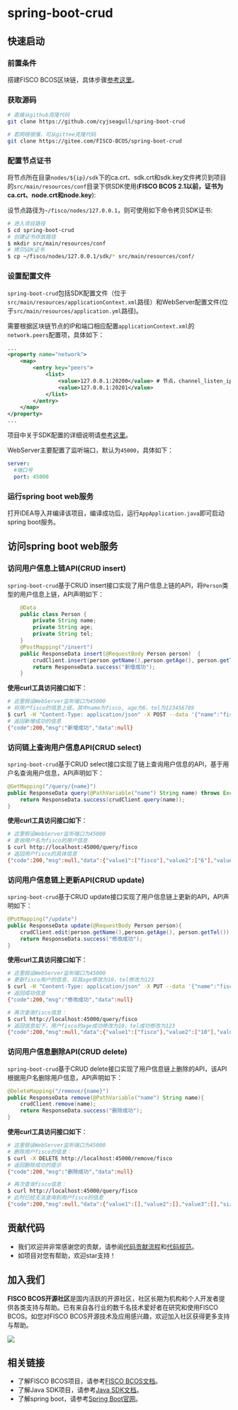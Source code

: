 # spring-boot-crud
## 快速启动

### 前置条件

搭建FISCO BCOS区块链，具体步骤[参考这里](https://fisco-bcos-documentation.readthedocs.io/zh_CN/latest/docs/installation.html)。

### 获取源码

```bash
# 直接从github克隆代码
git clone https://github.com/cyjseagull/spring-boot-crud

# 若网络很慢，可从gittee克隆代码
git clone https://gitee.com/FISCO-BCOS/spring-boot-crud
```

### 配置节点证书

将节点所在目录`nodes/${ip}/sdk`下的ca.crt、sdk.crt和sdk.key文件拷贝到项目的`src/main/resources/conf`目录下供SDK使用(**FISCO BCOS 2.1以前，证书为ca.crt、node.crt和node.key**):

设节点路径为`~/fisco/nodes/127.0.0.1`，则可使用如下命令拷贝SDK证书:

```bash
# 进入项目路径
$ cd spring-boot-crud
# 创建证书存放路径
$ mkdir src/main/resources/conf
# 拷贝SDK证书
$ cp ~/fisco/nodes/127.0.0.1/sdk/* src/main/resources/conf/
```

### 设置配置文件

`spring-boot-crud`包括SDK配置文件（位于`src/main/resources/applicationContext.xml`路径）和WebServer配置文件(位于`src/main/resources/application.yml`路径)。

需要根据区块链节点的IP和端口相应配置`applicationContext.xml`的`network.peers`配置项，具体如下：

```xml
...
<property name="network">
    <map>
        <entry key="peers">
            <list>
                <value>127.0.0.1:20200</value> # 节点，channel_listen_ip:channel_listen_port
                <value>127.0.0.1:20201</value>
            </list>
        </entry>
    </map>
</property>
...
```
项目中关于SDK配置的详细说明请[参考这里](https://fisco-bcos-documentation.readthedocs.io/zh_CN/latest/docs/sdk/java_sdk/configuration.html)。

WebServer主要配置了监听端口，默认为`45000`，具体如下：

```yml
server:
  #端口号
  port: 45000
```


### 运行spring boot web服务

打开IDEA导入并编译该项目，编译成功后，运行`AppApplication.java`即可启动spring boot服务。


## 访问spring boot web服务
### 访问用户信息上链API(CRUD insert)

`spring-boot-crud`基于CRUD insert接口实现了用户信息上链的API，将`Person`类型的用户信息上链，API声明如下：

```java
    @Data
    public class Person {
        private String name;
        private String age;
        private String tel;
    }
    @PostMapping("/insert")
    public ResponseData insert(@RequestBody Person person)  {
        crudClient.insert(person.getName(),person.getAge(), person.getTel());
        return ResponseData.success("新增成功");
    }
```

**使用curl工具访问接口如下**：

```bash
# 这里假设WebServer监听端口为45000
# 将用户fisco的信息上链，其中name为fisco, age为6，tel为123456789
$ curl -H "Content-Type: application/json" -X POST --data '{"name":"fisco", "age":"6", "tel":"123456789"}' http://localhost:45000/insert
# 返回新增成功的信息
{"code":200,"msg":"新增成功","data":null}
```

### 访问链上查询用户信息API(CRUD select)

`spring-boot-crud`基于CRUD select接口实现了链上查询用户信息的API，基于用户名查询用户信息，API声明如下：

```java
@GetMapping("/query/{name}")
public ResponseData query(@PathVariable("name") String name) throws Exception {
    return ResponseData.success(crudClient.query(name));
}
```

**使用curl工具访问接口如下**：

```bash
# 这里假设WebServer监听端口为45000
# 查询用户名为fisco的用户信息
$ curl http://localhost:45000/query/fisco
# 返回用户fisco的具体信息
{"code":200,"msg":null,"data":{"value1":["fisco"],"value2":["6"],"value3":["123456789"],"size":3}}
```

### 访问用户信息链上更新API(CRUD update)

`spring-boot-crud`基于CRUD update接口实现了用户信息链上更新的API，API声明如下：

```java
@PutMapping("/update")
public ResponseData update(@RequestBody Person person){
    crudClient.edit(person.getName(),person.getAge(), person.getTel());
    return ResponseData.success("修改成功");
}
```

**使用curl工具访问接口如下**：

```bash
# 这里假设WebServer监听端口为45000
# 更新fisco用户的信息，将其age修改为10，tel修改为123
$ curl -H "Content-Type: application/json" -X PUT --data '{"name":"fisco", "age":"10", "tel":"123"}' http://localhost:45000/update
# 返回成功信息
{"code":200,"msg":"修改成功","data":null}

# 再次查询fisco信息：
$ curl http://localhost:45000/query/fisco
# 返回信息如下，用户fisco的age成功修改为10，tel成功修改为123
{"code":200,"msg":null,"data":{"value1":["fisco"],"value2":["10"],"value3":["123"],"size":3}}
```

### 访问用户信息删除API(CRUD delete)

`spring-boot-crud`基于CRUD delete接口实现了用户信息链上删除的API，该API根据用户名删除用户信息，API声明如下：

```java
@DeleteMapping("/remove/{name}")
public ResponseData remove(@PathVariable("name") String name){
    crudClient.remove(name);
    return ResponseData.success("删除成功");
}
```

**使用curl工具访问接口如下**：

```bash
# 这里假设WebServer监听端口为45000
# 删除用户fisco的信息：
$ curl -X DELETE http://localhost:45000/remove/fisco
# 返回删除成功的提示
{"code":200,"msg":"删除成功","data":null}

# 再次查询fisco信息：
$ curl http://localhost:45000/query/fisco
# 此时已经无法查询到用户fisco的信息
{"code":200,"msg":null,"data":{"value1":[],"value2":[],"value3":[],"size":3}}
```

## 贡献代码

- 我们欢迎并非常感谢您的贡献，请参阅[代码贡献流程](https://mp.weixin.qq.com/s/hEn2rxqnqp0dF6OKH6Ua-A)和[代码规范](./CONTRIBUTING_CN.md)。
- 如项目对您有帮助，欢迎star支持！
## 加入我们

**FISCO BCOS开源社区**是国内活跃的开源社区，社区长期为机构和个人开发者提供各类支持与帮助。已有来自各行业的数千名技术爱好者在研究和使用FISCO BCOS。如您对FISCO BCOS开源技术及应用感兴趣，欢迎加入社区获得更多支持与帮助。

![](https://media.githubusercontent.com/media/FISCO-BCOS/LargeFiles/master/images/QR_image.png)

## 相关链接

- 了解FISCO BCOS项目，请参考[FISCO BCOS文档](https://fisco-bcos-documentation.readthedocs.io/zh_CN/latest/docs/introduction.html)。
- 了解Java SDK项目，请参考[Java SDK文档](https://fisco-bcos-documentation.readthedocs.io/zh_CN/latest/docs/sdk/java_sdk/index.html)。
- 了解spring boot，请参考[Spring Boot官网](https://spring.io/guides/gs/spring-boot/)。
